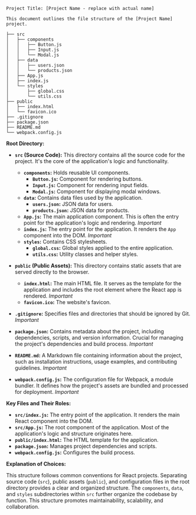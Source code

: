 ```
Project Title: [Project Name - replace with actual name]

This document outlines the file structure of the [Project Name] project.

```

```
├── src
│   ├── components
│   │   ├── Button.js
│   │   ├── Input.js
│   │   └── Modal.js
│   ├── data
│   │   ├── users.json
│   │   └── products.json
│   ├── App.js
│   ├── index.js
│   └── styles
│       ├── global.css
│       └── utils.css
├── public
│   ├── index.html
│   └── favicon.ico
├── .gitignore
├── package.json
├── README.md
└── webpack.config.js
```

**Root Directory:**

* **`src` (Source Code):** This directory contains all the source code for the project.  It's the core of the application's logic and functionality.
    * **`components`:**  Holds reusable UI components.
        * **`Button.js`:** Component for rendering buttons.
        * **`Input.js`:** Component for rendering input fields.
        * **`Modal.js`:** Component for displaying modal windows.
    * **`data`:** Contains data files used by the application.
        * **`users.json`:**  JSON data for users.
        * **`products.json`:** JSON data for products.
    * **`App.js`:** The main application component.  This is often the entry point for the application's logic and rendering. *Important*
    * **`index.js`:** The entry point for the application.  It renders the `App` component into the DOM. *Important*
    * **`styles`:** Contains CSS stylesheets.
        * **`global.css`:** Global styles applied to the entire application.
        * **`utils.css`:** Utility classes and helper styles.

* **`public` (Public Assets):** This directory contains static assets that are served directly to the browser.
    * **`index.html`:** The main HTML file.  It serves as the template for the application and includes the root element where the React app is rendered. *Important*
    * **`favicon.ico`:** The website's favicon.

* **`.gitignore`:** Specifies files and directories that should be ignored by Git. *Important*

* **`package.json`:**  Contains metadata about the project, including dependencies, scripts, and version information.  Crucial for managing the project's dependencies and build process. *Important*

* **`README.md`:**  A Markdown file containing information about the project, such as installation instructions, usage examples, and contributing guidelines. *Important*

* **`webpack.config.js`:**  The configuration file for Webpack, a module bundler.  It defines how the project's assets are bundled and processed for deployment. *Important*


**Key Files and Their Roles:**

* **`src/index.js`:** The entry point of the application.  It renders the main React component into the DOM.
* **`src/App.js`:** The root component of the application.  Most of the application's logic and structure originates here.
* **`public/index.html`:** The HTML template for the application.
* **`package.json`:**  Manages project dependencies and scripts.
* **`webpack.config.js`:** Configures the build process.


**Explanation of Choices:**

This structure follows common conventions for React projects.  Separating source code (`src`), public assets (`public`), and configuration files in the root directory provides a clear and organized structure.  The `components`, `data`, and `styles` subdirectories within `src` further organize the codebase by function.  This structure promotes maintainability, scalability, and collaboration.
